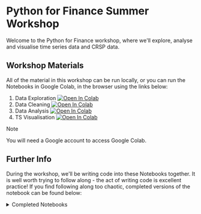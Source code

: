 # Python for Finance Summer Workshop

Welcome to the Python for Finance workshop, where we'll explore, analyse and visualise time series data and CRSP data.

## Workshop Materials

All of the material in this workshop can be run locally, or you can run the Notebooks in Google Colab, in the browser using the links below:

1. Data Exploration [![Open In Colab](https://colab.research.google.com/assets/colab-badge.svg)](https://colab.research.google.com/github/ImperialCollegeLondon/efds-ta-python/blob/main/Day%201/01.%20Data%20Exploration.ipynb)
2. Data Cleaning [![Open In Colab](https://colab.research.google.com/assets/colab-badge.svg)](https://colab.research.google.com/github/ImperialCollegeLondon/efds-ta-python/blob/main/Day%201/02.%20Data%20Cleaning.ipynb)
3. Data Analysis [![Open In Colab](https://colab.research.google.com/assets/colab-badge.svg)](https://colab.research.google.com/github/ImperialCollegeLondon/efds-ta-python/blob/main/Day%201/03.%20Data%20Analysis.ipynb)
4. TS Visualisation [![Open In Colab](https://colab.research.google.com/assets/colab-badge.svg)](https://colab.research.google.com/github/ImperialCollegeLondon/efds-ta-python/blob/main/Day%201/04.%20TS%20Visualisation.ipynb)

> [!NOTE]
> You will need a Google account to access Google Colab.

## Further Info

During the workshop, we'll be writing code into these Notebooks together. It is well worth trying to follow along - the act of writing code is excellent practice! If you find following along too chaotic, completed versions of the notebook can be found below:

<details>

  <summary>Completed Notebooks</summary>

* [Data Exploration](https://colab.research.google.com/github/ImperialCollegeLondon/efds-ta-python/blob/main/Day%201/Completed/01.%20Data%20Exploration.ipynb)
* [Data Cleaning](https://colab.research.google.com/github/ImperialCollegeLondon/efds-ta-python/blob/main/Day%201/Completed/02.%20Data%20Cleaning.ipynb)
* [Data Analysis](https://colab.research.google.com/github/ImperialCollegeLondon/efds-ta-python/blob/main/Day%201/Completed/03.%20Data%20Analysis.ipynb)
* [TS Visualisation](https://colab.research.google.com/github/ImperialCollegeLondon/efds-ta-python/blob/main/Day%201/Completed/04.%20TS%20Visualisation.ipynb)

</details>
